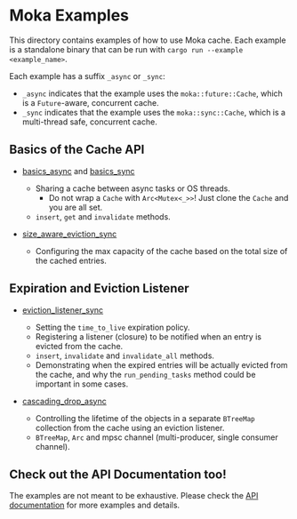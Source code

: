 # Moka Examples

This directory contains examples of how to use Moka cache. Each example is a
standalone binary that can be run with `cargo run --example <example_name>`.

Each example has a suffix `_async` or `_sync`:

- `_async` indicates that the example uses the `moka::future::Cache`, which is a
  `Future`-aware, concurrent cache.
- `_sync` indicates that the example uses the `moka::sync::Cache`, which is a
  multi-thread safe, concurrent cache.

## Basics of the Cache API

- [basics_async](./basics_async.rs) and [basics_sync](./basics_sync.rs)
    - Sharing a cache between async tasks or OS threads.
        - Do not wrap a `Cache` with `Arc<Mutex<_>>`! Just clone the `Cache` and you
          are all set.
    - `insert`, `get` and `invalidate` methods.

- [size_aware_eviction_sync](./size_aware_eviction_sync.rs)
    - Configuring the max capacity of the cache based on the total size of the cached
      entries.

## Expiration and Eviction Listener

- [eviction_listener_sync](./eviction_listener_sync.rs)
    - Setting the `time_to_live` expiration policy.
    - Registering a listener (closure) to be notified when an entry is evicted from
      the cache.
    - `insert`, `invalidate` and `invalidate_all` methods.
    - Demonstrating when the expired entries will be actually evicted from the cache,
      and why the `run_pending_tasks` method could be important in some cases.

- [cascading_drop_async](./cascading_drop_async.rs)
    - Controlling the lifetime of the objects in a separate `BTreeMap` collection
      from the cache using an eviction listener.
    - `BTreeMap`, `Arc` and mpsc channel (multi-producer, single consumer channel).

## Check out the API Documentation too!

The examples are not meant to be exhaustive. Please check the
[API documentation][api-doc] for more examples and details.

[api-doc]: https://docs.rs/moka
